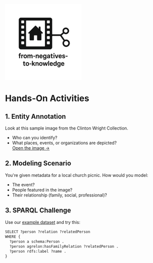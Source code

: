 <link rel="stylesheet" href="style.css">

<p align="left">
  <a href="https://darnellemelvin.github.io/from-negatives-to-knowledge">
    <img src="assets/images/negative2nodeInverse_logo.png" alt="Home" style="height: 250px;">
  </a>
</p>

# Hands-On Activities

## 1. Entity Annotation
Look at this sample image from the Clinton Wright Collection.  
- Who can you identify?  
- What places, events, or organizations are depicted?  
[Open the image →](assets/images/photo-sample.jpg)

## 2. Modeling Scenario
You're given metadata for a local church picnic. How would you model:
- The event?
- People featured in the image?
- Their relationship (family, social, professional)?

## 3. SPARQL Challenge
Use our [example dataset](queries.md) and try this:
```sparql
SELECT ?person ?relation ?relatedPerson
WHERE {
  ?person a schema:Person .
  ?person agrelon:hasFamilyRelation ?relatedPerson .
  ?person rdfs:label ?name .
}

